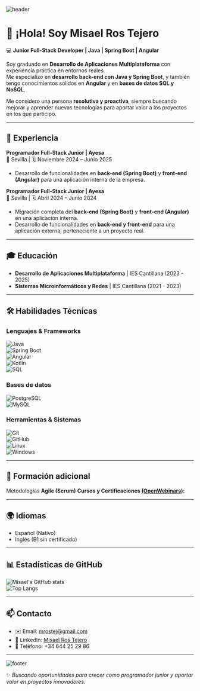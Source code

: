 ![header](https://capsule-render.vercel.app/api?type=waving&color=gradient&height=200&section=header&text=Misael%20Ros%20Tejero&fontSize=40&fontAlignY=35&desc=Junior%20Full-Stack%20Developer%20|%20Java%20%7C%20Spring%20Boot%20%7C%20Angular&descAlignY=55&descAlign=50)

# 👋 ¡Hola! Soy Misael Ros Tejero  

💻 **Junior Full-Stack Developer | Java | Spring Boot | Angular**  

Soy graduado en **Desarrollo de Aplicaciones Multiplataforma** con experiencia práctica en entornos reales.  
Me especializo en **desarrollo back-end con Java y Spring Boot**, y también tengo conocimientos sólidos en **Angular** y en **bases de datos SQL y NoSQL**.  

Me considero una persona **resolutiva y proactiva**, siempre buscando mejorar y aprender nuevas tecnologías para aportar valor a los proyectos en los que participo.  

---

## 🚀 Experiencia

**Programador Full-Stack Junior | Ayesa**  
📍 Sevilla | 🗓️ Noviembre 2024 – Junio 2025  
- Desarrollo de funcionalidades en **back-end (Spring Boot)** y **front-end (Angular)** para una aplicación interna de la empresa.  

**Programador Full-Stack Junior | Ayesa**  
📍 Sevilla | 🗓️ Abril 2024 – Junio 2024  
- Migración completa del **back-end (Spring Boot)** y **front-end (Angular)** en una aplicación interna.  
- Desarrollo de funcionalidades en **back-end y front-end** para una aplicación externa, perteneciente a un proyecto real.  

---

## 🎓 Educación  

- **Desarrollo de Aplicaciones Multiplataforma** | IES Cantillana (2023 - 2025)  
- **Sistemas Microinformáticos y Redes** | IES Cantillana (2021 - 2023)  

---

## 🛠️ Habilidades Técnicas  

### Lenguajes & Frameworks  
![Java](https://img.shields.io/badge/Java-ED8B00?style=for-the-badge&logo=openjdk&logoColor=white)  
![Spring Boot](https://img.shields.io/badge/Spring%20Boot-6DB33F?style=for-the-badge&logo=springboot&logoColor=white)  
![Angular](https://img.shields.io/badge/Angular-DD0031?style=for-the-badge&logo=angular&logoColor=white)  
![Kotlin](https://img.shields.io/badge/Kotlin-0095D5?style=for-the-badge&logo=kotlin&logoColor=white)  
![SQL](https://img.shields.io/badge/SQL-336791?style=for-the-badge&logo=postgresql&logoColor=white)  

### Bases de datos  
![PostgreSQL](https://img.shields.io/badge/PostgreSQL-4169E1?style=for-the-badge&logo=postgresql&logoColor=white)  
![MySQL](https://img.shields.io/badge/MySQL-005C84?style=for-the-badge&logo=mysql&logoColor=white)  

### Herramientas & Sistemas  
![Git](https://img.shields.io/badge/Git-F05032?style=for-the-badge&logo=git&logoColor=white)  
![GitHub](https://img.shields.io/badge/GitHub-181717?style=for-the-badge&logo=github&logoColor=white)  
![Linux](https://img.shields.io/badge/Linux-FCC624?style=for-the-badge&logo=linux&logoColor=black)  
![Windows](https://img.shields.io/badge/Windows-0078D6?style=for-the-badge&logo=windows&logoColor=white)  

---

## 🌱 Formación adicional  

Metodologías **Agile (Scrum)**
**Cursos y Certificaciones [(OpenWebinars)](https://www.linkedin.com/in/misael-ros-tejero-1003252a2/details/certifications):**  

---

## 🌍 Idiomas  

- Español (Nativo)  
- Inglés (B1 sin certificado)  

---

## 📊 Estadísticas de GitHub  

![Misael's GitHub stats](https://github-readme-stats.vercel.app/api?username=mrostej&show_icons=true&theme=radical)  
![Top Langs](https://github-readme-stats.vercel.app/api/top-langs/?username=mrostej&layout=compact&theme=radical)  

---

## 📫 Contacto  

- ✉️ Email: [mrostej@gmail.com](mailto:mrostej@gmail.com)  
- 🔗 LinkedIn: [Misael Ros Tejero](http://www.linkedin.com/in/misael-ros-tejero-1003252a2)  
- 📱 Teléfono: +34 644 25 29 86  

---

![footer](https://capsule-render.vercel.app/api?type=waving&color=gradient&height=100&section=footer)

✨ *Buscando oportunidades para crecer como programador junior y aportar valor en proyectos innovadores.*
